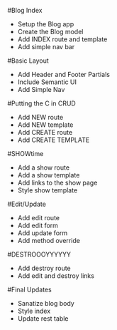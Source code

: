 #Blog Index
* Setup the Blog app
* Create the Blog model
* Add INDEX route and template
* Add simple nav bar

#Basic Layout
* Add Header and Footer Partials
* Include Semantic UI
* Add Simple Nav

#Putting the C in CRUD
* Add NEW route
* Add NEW template
* Add CREATE route
* Add CREATE TEMPLATE

#SHOWtime
* Add a show route
* Add a show template
* Add links to the show page
* Style show template

#Edit/Update
* Add edit route
* Add edit form
* Add update form
* Add method override

#DESTROOOYYYYYY
* Add destroy route
* Add edit and destroy links

#Final Updates
* Sanatize blog body
* Style index
* Update rest table